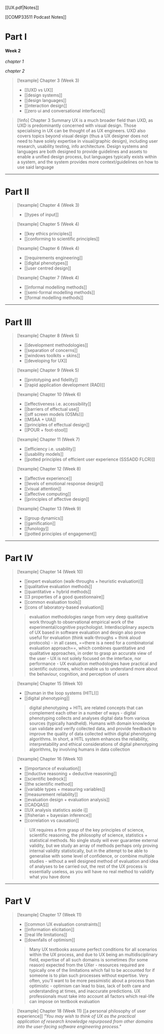 [[UX.pdf|Notes]]

[[COMP33511 Podcast Notes]]

# Part I
#### Week 2
*chapter 1*

*chapter 2*

> [!example] Chapter 3 (Week 3)
> - [[UXD vs UX]]
> - [[design systems]]
> - [[design languages]]
> - [[interaction design]]
> - [[zero ui and conversational interfaces]]

>[!info] Chapter 3 Summary
> UX is a much broader field than UXD, as UXD is predominantly concerned with visual design. Those specialising in UX can be thought of as UX engineers. UXD also covers topics beyond visual design (thus a UX designer does not need to have solely expertise in visual/graphic design), including user research, usability testing, info architecture. Design systems and languages are both designed to provide guidelines and assets to enable a unified design process, but languages typically exists within a system, and the system provides more context/guidelines on how to use said language

***
# Part II

> [!example] Chapter 4 (Week 3)
> - [[types of input]]

> [!example] Chapter 5 (Week 4)
> - [[key ethics principles]] 
> - [[conforming to scientific principles]]

> [!example] Chapter 6 (Week 4)
> - [[requirements engineering]]
> - [[digital phenotypes]]
> - [[user centred design]]

> [!example] Chapter 7 (Week 4)
> - [[informal modelling methods]]
> - [[semi-formal modelling methods]]
> - [[formal modelling methods]]

***
# Part III

> [!example] Chapter 8 (Week 5)
> - [[development methodologies]]
> - [[separation of concerns]]
> - [[windows toolkits + skins]]
> - [[developing for UX]]

> [!example] Chapter 9 (Week 5)
> - [[prototyping and fidelity]]
> - [[rapid application development (RAD)]]

> [!example] Chapter 10 (Week 6)
> - [[effectiveness i.e. accessibility]]
> - [[barriers of effectual use]]
> - [[off screen models (OSMs)]]
> - [[MSAA + UIA]]
> - [[principles of effectual design]]
> - [[POUR + foot-stool]]

> [!example] Chapter 11 (Week 7)
> - [[efficiency i.e. usability]]
> - [[usability models]]
> - [[potted principles of efficient user experience (SSSADD FLCR)]]

> [!example] Chapter 12 (Week 8)
> - [[affective experience]]
> - [[levels of emotional response design]]
> - [[visual attention]]
> - [[affective computing]]
> - [[principles of affective design]]

> [!example] Chapter 13 (Week 9)
> - [[group dynamics]]
> - [[gamification]]
> - [[funology]]
> - [[potted principles of engagement]]

***
# Part IV

> [!example] Chapter 14 (Week 10)
> - [[expert evaluation (walk-throughs + heuristic evaluation)]]
> - [[qualitative evaluation methods]]
> - [[quantitative + hybrid methods]]
> - [[3 properties of a good questionnaire]]
> - [[common evaluation tools]]
> - [[cons of laboratory-based evaluation]]
> 
> > evaluation methodologies range from very deep qualitative work through to observational empirical work of the experimental/cognitive psychologist. Interdisciplinary aspects of UX based in software evaluation and design also prove useful for evaluation (think walk-throughs + think aloud protocols) - in all cases, ==there is a need for a combinatorial evaluation approach==, which combines quantitative and qualitative approaches, in order to grasp an accurate view of the user - UX is not solely focused on the interface, nor performance - UX evaluation methodologies have practical and scientific outcomes, which enable us to understand more about the behaviour, cognition, and perception of users

> [!example] Chapter 15 (Week 10)
> - [[human in the loop systems (HITL)]]
> - [[digital phenotyping]]
> 
> > digital phenotyping + HITL are related concepts that can complement each other in a number of ways - digital phenotyping collects and analyses digital data from various sources (typically handheld). Humans with domain knowledge can validate and verify collected data, and provide feedback to improve the quality of data collected within digital phenotyping algorithms. In short, a HITL system enhances the reliability, interpretability and ethical considerations of digital phenotyping algorithms, by involving humans in data collection

> [!example] Chapter 16 (Week 10)
> - [[importance of evaluation]]
> - [[inductive reasoning + deductive reasoning]]
> - [[scientific bedrock]]
> - [[the scientific method]]
> - [[variable types + measuring variables]]
> - [[measurement reliability]]
> - [[evaluation design + evaluation analysis]]
> - [[CADQAS]]
> - [[UX analysis statistics aside i]]
> - [[fisherian + bayesian inference]]
> - [[correlation vs causation]]
> 
> > UX requires a firm grasp of the key principles of science, scientific reasoning, the philosophy of science, statistics + statistical methods. No single study will ever guarantee external validity, but we study an array of methods perhaps only proving internal validity statistically, but in the attempt to be able to generalise with some level of confidence, or combine multiple studies - without a well designed method of evaluation and idea of analyses to be carried out, the rest of the UX process is essentially useless, as you will have no real method to validify what you have done 


***
# Part V

> [!example] Chapter 17 (Week 11)
> - [[common UX evaluation constraints]]
> - [[information elicitation]]
> - [[real life limitations]]
> - [[downfalls of optimism]]
> >Many UX textbooks assume perfect conditions for all scenarios within the UX process, and due to UX being an multidisciplinary field, expertise of all such domains is sometimes (for some reason) expected from the UXer - resources required are typically one of the limitations which fail to be accounted for if someone is to plan such processes without expertise. Very often, you'll want to be more pessimistic about a process than optimistic - optimism can lead to bias, lack of both care and understanding at times, and inaccurate predictions. UX professionals must take into account all factors which real-life can impose on textbook evaluation

> [!example] Chapter 18 (Week 11)
> [[a personal philosophy of user experience]]
> *"You may wish to think of UX as the practical application of research knowledge repurposed from other domains into the user-facing software engineering process."*

